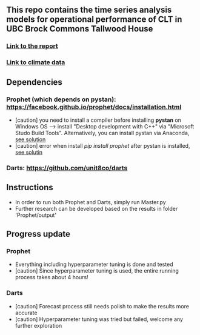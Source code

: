 ## This repo contains the time series analysis models for operational performance of CLT in UBC Brock Commons Tallwood House

### [Link to the report](https://sustain.ubc.ca/sites/default/files/UBC%20Brock%20Commons%20Structural%20Performance%20Report%20Sept%202020.pdf)
### [Link to climate data](https://www.mkrf.forestry.ubc.ca/research/weather-data/?login) 


## Dependencies
### Prophet (which depends on pystan): https://facebook.github.io/prophet/docs/installation.html
- [caution] you need to install a compiler before installing **pystan** on Windows OS --> install "Desktop development with C++" via "Microsoft Studo Build Tools". Alternatively, you can install pystan via Anaconda, [see solution](https://medium.com/@hamdanmridwan/quickly-setting-up-prophet-with-python-3-x-in-windows-10-ad92aaaa081d)
- [caution] error when install *pip install prophet* after pystan is installed, [see solutin](https://hemantjain.medium.com/solution-for-the-error-while-installing-prophet-library-on-windows-machine-d1cc84adbafc) 

### Darts: https://github.com/unit8co/darts


## Instructions
- In order to run both Prophet and Darts, simply run Master.py
- Further research can be developed based on the results in folder 'Prophet/output' 

## Progress update
### Prophet 
- Everything including hyperparameter tuning is done and tested
- [caution] Since hyperparameter tuning is used, the entire running process takes about 4 hours!
### Darts
- [caution] Forecast process still needs polish to make the results more accurate
- [caution] Hyperparameter tuning was tried but failed, welcome any further exploration
